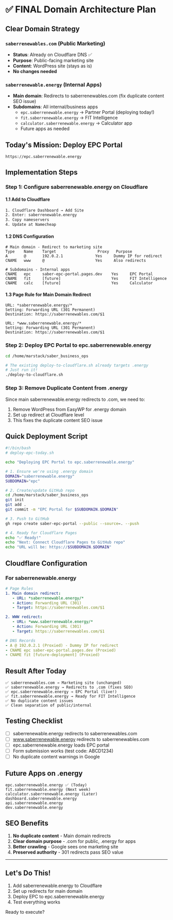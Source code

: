 # ✅ FINAL Domain Architecture Plan

## Clear Domain Strategy

### `saberrenewables.com` (Public Marketing)
- **Status**: Already on Cloudflare DNS ✅
- **Purpose**: Public-facing marketing site
- **Content**: WordPress site (stays as is)
- **No changes needed**

### `saberrenewable.energy` (Internal Apps)
- **Main domain**: Redirects to saberrenewables.com (fix duplicate content SEO issue)
- **Subdomains**: All internal/business apps
  - `epc.saberrenewable.energy` → Partner Portal (deploying today!)
  - `fit.saberrenewable.energy` → FIT Intelligence
  - `calculator.saberrenewable.energy` → Calculator app
  - Future apps as needed

## Today's Mission: Deploy EPC Portal

```
https://epc.saberrenewable.energy
```

## Implementation Steps

### Step 1: Configure saberrenewable.energy on Cloudflare

#### 1.1 Add to Cloudflare
```bash
1. Cloudflare Dashboard → Add Site
2. Enter: saberrenewable.energy
3. Copy nameservers
4. Update at Namecheap
```

#### 1.2 DNS Configuration
```
# Main domain - Redirect to marketing site
Type    Name    Target                  Proxy   Purpose
A       @       192.0.2.1              Yes     Dummy IP for redirect
CNAME   www     @                      Yes     Also redirects

# Subdomains - Internal apps
CNAME   epc     saber-epc-portal.pages.dev    Yes     EPC Portal
CNAME   fit     [future]                      Yes     FIT Intelligence
CNAME   calc    [future]                      Yes     Calculator
```

#### 1.3 Page Rule for Main Domain Redirect
```
URL: *saberrenewable.energy/*
Setting: Forwarding URL (301 Permanent)
Destination: https://saberrenewables.com/$1

URL: *www.saberrenewable.energy/*
Setting: Forwarding URL (301 Permanent)  
Destination: https://saberrenewables.com/$1
```

### Step 2: Deploy EPC Portal to epc.saberrenewable.energy

```bash
cd /home/marstack/saber_business_ops

# The existing deploy-to-cloudflare.sh already targets .energy
# Just run it!
./deploy-to-cloudflare.sh
```

### Step 3: Remove Duplicate Content from .energy

Since main saberrenewable.energy redirects to .com, we need to:
1. Remove WordPress from EasyWP for .energy domain
2. Set up redirect at Cloudflare level
3. This fixes the duplicate content SEO issue

## Quick Deployment Script

```bash
#!/bin/bash
# deploy-epc-today.sh

echo "Deploying EPC Portal to epc.saberrenewable.energy"

# 1. Ensure we're using .energy domain
DOMAIN="saberrenewable.energy"
SUBDOMAIN="epc"

# 2. Create/update GitHub repo
cd /home/marstack/saber_business_ops
git init
git add .
git commit -m "EPC Portal for $SUBDOMAIN.$DOMAIN"

# 3. Push to GitHub
gh repo create saber-epc-portal --public --source=. --push

# 4. Ready for Cloudflare Pages
echo "✅ Ready!"
echo "Next: Connect Cloudflare Pages to GitHub repo"
echo "URL will be: https://$SUBDOMAIN.$DOMAIN"
```

## Cloudflare Configuration

### For saberrenewable.energy

```yaml
# Page Rules
1. Main domain redirect:
   - URL: *saberrenewable.energy/*
   - Action: Forwarding URL (301)
   - Target: https://saberrenewables.com/$1

2. WWW redirect:
   - URL: *www.saberrenewable.energy/*
   - Action: Forwarding URL (301)
   - Target: https://saberrenewables.com/$1

# DNS Records
- A @ 192.0.2.1 (Proxied) - Dummy IP for redirect
- CNAME epc saber-epc-portal.pages.dev (Proxied)
- CNAME fit [future-deployment] (Proxied)
```

## Result After Today

```
✅ saberrenewables.com → Marketing site (unchanged)
✅ saberrenewable.energy → Redirects to .com (fixes SEO)
✅ epc.saberrenewable.energy → EPC Portal (live!)
✅ fit.saberrenewable.energy → Ready for FIT Intelligence
✅ No duplicate content issues
✅ Clean separation of public/internal
```

## Testing Checklist

- [ ] saberrenewable.energy redirects to saberrenewables.com
- [ ] www.saberrenewable.energy redirects to saberrenewables.com  
- [ ] epc.saberrenewable.energy loads EPC portal
- [ ] Form submission works (test code: ABCD1234)
- [ ] No duplicate content warnings in Google

## Future Apps on .energy

```
epc.saberrenewable.energy ✅ (Today)
fit.saberrenewable.energy (Next week)
calculator.saberrenewable.energy (Later)
dashboard.saberrenewable.energy
api.saberrenewable.energy
dev.saberrenewable.energy
```

## SEO Benefits

1. **No duplicate content** - Main domain redirects
2. **Clear domain purpose** - .com for public, .energy for apps
3. **Better crawling** - Google sees one marketing site
4. **Preserved authority** - 301 redirects pass SEO value

---

## Let's Do This!

1. Add saberrenewable.energy to Cloudflare
2. Set up redirects for main domain
3. Deploy EPC to epc.saberrenewable.energy
4. Test everything works

Ready to execute?